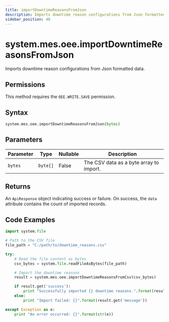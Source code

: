 ```yaml
---
title: importDowntimeReasonsFromJson
description: Imports downtime reason configurations from Json formatted data.
sidebar_position: 40
---
```


# system.mes.oee.importDowntimeReasonsFromJson

Imports downtime reason configurations from Json formatted data.

## Permissions

This method requires the `OEE.WRITE.SAVE` permission.

## Syntax

```python
system.mes.oee.importDowntimeReasonsFromJson(bytes)
```

## Parameters

| Parameter | Type     | Nullable | Description                             |
| --------- | -------- | -------- | --------------------------------------- |
| `bytes`   | `byte[]` | False    | The CSV data as a byte array to import. |

## Returns

An `ApiResponse` object indicating success or failure. On success, the `data` attribute contains the count of imported records.

## Code Examples

```python
import system.file

# Path to the CSV file
file_path = "C:/path/to/downtime_reasons.csv"

try:
    # Read the file content as bytes
    csv_bytes = system.file.readFileAsBytes(file_path)

    # Import the downtime reasons
    result = system.mes.oee.importDowntimeReasonsFromCsv(csv_bytes)

    if result.get('success'):
        print "Successfully imported {} downtime reasons.".format(result.get('data'))
    else:
        print "Import failed: {}".format(result.get('message'))

except Exception as e:
    print "An error occurred: {}".format(str(e))
```
